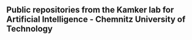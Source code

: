 ## Public repositories from the Kamker lab for Artificial Intelligence - Chemnitz University of Technology


